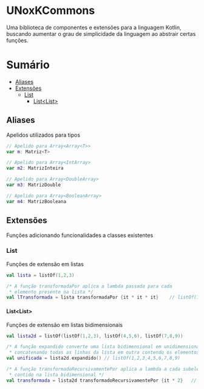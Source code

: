 # UNoxKCommons
Uma biblioteca de componentes e extensões para a linguagem
Kotlin, buscando aumentar o grau de simplicidade da linguagem
ao abstrair certas funções.

# Sumário
* [Aliases](#aliases)
* [Extensões](#extensões)
	+ [List<T>](#list<t>)
		- [List<List<T>>](#list<list<t>>)

## Aliases
Apelidos utilizados para tipos

```kotlin
// Apelido para Array<Array<T>>
var m: Matriz<T>

// Apelido para Array<IntArray>
var m2: MatrizInteira

// Apelido para Array<DoubleArray>
var m3: MatrizDouble

// Apelido para Array<BooleanArray>
var m4: MatrizBooleana
```

## Extensões
Funções adicionando funcionalidades a classes existentes

### List<T>
Funções de extensão em listas
```kotlin
val lista = listOf(1,2,3)

/* A função transformadaPor aplica a lambda passada para cada
 * elemento presente na lista */
val lTransformada = lista transformadaPor {it * it * it}    // listOf(1,8,27)
```

#### List<List<T>>
Funções de extensão em listas bidimensionais
```kotlin
val lista2d = listOf(listOf(1,2,3), listOf(4,5,6), listOf(7,8,9))

/* A função expandido converte uma lista bidimensional em unidimensional
 * concatenando todas as linhas da lista em outra contendo os elementos */
val unificada = lista2d.expandido() // listOf(1,2,3,4,5,6,7,8,9)

/* A função transformadoRecursivamentePor aplica a lambda a cada subelemento
 * contido na lista bidimensional */
val transformada = lista2d transformadoRecursivamentePor {it * 2}   // listOf(listOf(2,4,6), listOf(8,10,12), listOf(14,16,18))
```